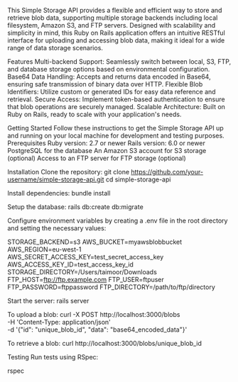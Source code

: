 This Simple Storage API provides a flexible and efficient way to store and retrieve blob data, supporting multiple storage backends including local filesystem, Amazon S3, and FTP servers. Designed with scalability and simplicity in mind, this Ruby on Rails application offers an intuitive RESTful interface for uploading and accessing blob data, making it ideal for a wide range of data storage scenarios.

Features
Multi-backend Support: Seamlessly switch between local, S3, FTP, and database storage options based on environmental configuration.
Base64 Data Handling: Accepts and returns data encoded in Base64, ensuring safe transmission of binary data over HTTP.
Flexible Blob Identifiers: Utilize custom or generated IDs for easy data reference and retrieval.
Secure Access: Implement token-based authentication to ensure that blob operations are securely managed.
Scalable Architecture: Built on Ruby on Rails, ready to scale with your application's needs.


Getting Started
Follow these instructions to get the Simple Storage API up and running on your local machine for development and testing purposes.
Prerequisites
Ruby version: 2.7 or newer
Rails version: 6.0 or newer
PostgreSQL for the database
An Amazon S3 account for S3 storage (optional)
Access to an FTP server for FTP storage (optional)


Installation
Clone the repository: git clone https://github.com/your-username/simple-storage-api.git
cd simple-storage-api

Install dependencies:
bundle install

Setup the database:
rails db:create db:migrate

Configure environment variables by creating a .env file in the root directory and setting the necessary values:

STORAGE_BACKEND=s3
AWS_BUCKET=myawsblobbucket
AWS_REGION=eu-west-1
AWS_SECRET_ACCESS_KEY=test_secret_access_key
AWS_ACCESS_KEY_ID=test_access_key_id
STORAGE_DIRECTORY=/Users/taimoor/Downloads
FTP_HOST=ftp://ftp.example.com
FTP_USER=ftpuser
FTP_PASSWORD=ftppassword
FTP_DIRECTORY=/path/to/ftp/directory


Start the server:
rails server

To upload a blob:
curl -X POST http://localhost:3000/blobs \
  -H 'Content-Type: application/json' \
  -d '{"id": "unique_blob_id", "data": "base64_encoded_data"}'


To retrieve a blob:
curl http://localhost:3000/blobs/unique_blob_id


Testing
Run tests using RSpec:

rspec
